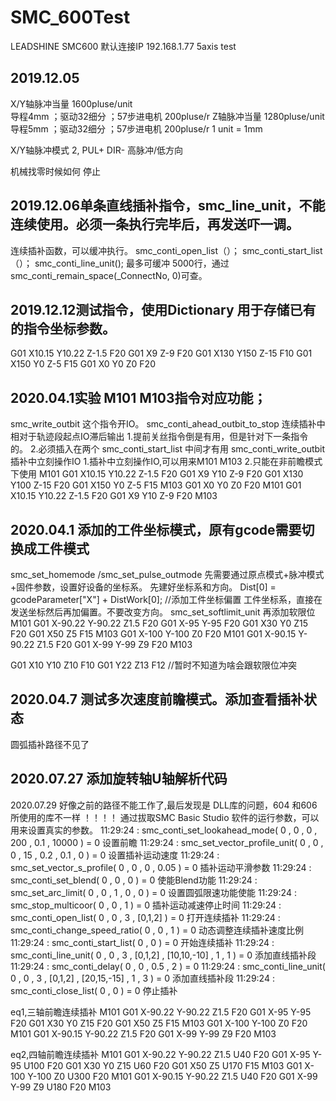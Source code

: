 # SMC_600Test

LEADSHINE SMC600 
默认连接IP 192.168.1.77
5axis test


2019.12.05
---------------
X/Y轴脉冲当量 1600pluse/unit  
导程4mm ；驱动32细分 ；57步进电机 200pluse/r
Z轴脉冲当量	1280pluse/unit
导程5mm ；驱动32细分 ；57步进电机 200pluse/r
1 unit = 1mm

X/Y轴脉冲模式  2, PUL+ DIR- 高脉冲/低方向

机械找零时候如何 停止

2019.12.06单条直线插补指令，smc_line_unit，不能连续使用。必须一条执行完毕后，再发送吓一调。
------------
连续插补函数，可以缓冲执行。
smc_conti_open_list（）；
smc_conti_start_list（）；
smc_conti_line_unit();
最多可缓冲 5000行，通过smc_conti_remain_space(_ConnectNo, 0)可查。

2019.12.12测试指令，使用Dictionary 用于存储已有的指令坐标参数。
----------------
G01 X10.15 Y10.22 Z-1.5 F20
G01 X9 Z-9 F20
G01 X130 Y150 Z-15 F10
G01 X150 Y0 Z-5 F15
G01 X0 Y0 Z0 F20

2020.04.1实验 M101 M103指令对应功能；
--------------
smc_write_outbit 这个指令开IO。
smc_conti_ahead_outbit_to_stop 
连续插补中相对于轨迹段起点IO滞后输出	1.提前关丝指令倒是有用，但是针对下一条指令的。
2.必须插入在两个 smc_conti_start_list 中间才有用
smc_conti_write_outbit 
插补中立刻操作IO
1.插补中立刻操作IO,可以用来M101 M103
2.只能在非前瞻模式下使用
M101
G01 X10.15 Y10.22 Z-1.5 F20
G01 X9 Y10 Z-9 F20
G01 X130 Y100 Z-15 F20
G01 X150 Y0 Z-5 F15
M103
G01 X0 Y0 Z0 F20
M101
G01 X10.15 Y10.22 Z-1.5 F20
G01 X9 Y10 Z-9 F20
M103

2020.04.1  添加的工件坐标模式，原有gcode需要切换成工件模式
--------------
smc_set_homemode /smc_set_pulse_outmode 先需要通过原点模式+脉冲模式+固件参数，设置好设备的坐标系。
先建好坐标系和方向。
Dist[0] = gcodeParameter["X"] + DistWork[0];    //添加工件坐标偏置
工件坐标系，直接在发送坐标然后再加偏置。不要改变方向。
smc_set_softlimit_unit 再添加软限位
M101
G01 X-90.22 Y-90.22 Z1.5 F20
G01 X-95 Y-95 F20
G01 X30 Y0 Z15 F20
G01 X50 Z5 F15
M103
G01 X-100 Y-100 Z0 F20
M101
G01 X-90.15 Y-90.22 Z1.5 F20
G01 X-99 Y-99 Z9 F20
M103


G01 X10 Y10 Z10 F10
G01 Y22 Z13 F12		//暂时不知道为啥会跟软限位冲突

2020.04.7  测试多次速度前瞻模式。添加查看插补状态
--------------

圆弧插补路径不见了

2020.07.27 添加旋转轴U轴解析代码
--------------

2020.07.29 好像之前的路径不能工作了,最后发现是 DLL库的问题，604 和606所使用的库不一样 ！！！！
通过拔取SMC Basic Studio 软件的运行参数，可以用来设置真实的参数。
 11:29:24 : smc_conti_set_lookahead_mode( 0 , 0 , 0 , 200 , 0.1 , 10000 ) = 0  设置前瞻
 11:29:24 : smc_set_vector_profile_unit( 0 , 0 , 0 , 15 , 0.2 , 0.1 , 0 ) = 0	设置插补运动速度
 11:29:24 : smc_set_vector_s_profile( 0 , 0 , 0 , 0.05 ) = 0	插补运动平滑参数
 11:29:24 : smc_conti_set_blend( 0 , 0 , 0 ) = 0	使能Blend功能
 11:29:24 : smc_set_arc_limit( 0 , 0 , 1 , 0 , 0 ) = 0	设置圆弧限速功能使能
 11:29:24 : smc_stop_multicoor( 0 , 0 , 1 ) = 0	插补运动减速停止时间
 11:29:24 : smc_conti_open_list( 0 , 0 , 3 , [0,1,2] ) = 0	打开连续插补 
 11:29:24 : smc_conti_change_speed_ratio( 0 , 0 , 1 ) = 0	动态调整连续插补速度比例
 11:29:24 : smc_conti_start_list( 0 , 0 ) = 0	开始连续插补
 11:29:24 : smc_conti_line_unit( 0 , 0 , 3 , [0,1,2] , [10,10,-10] , 1 , 1 ) = 0	添加直线插补段
 11:29:24 : smc_conti_delay( 0 , 0 , 0.5 , 2 ) = 0
 11:29:24 : smc_conti_line_unit( 0 , 0 , 3 , [0,1,2] , [20,15,-15] , 1 , 3 ) = 0	添加直线插补段
 11:29:24 : smc_conti_close_list( 0 , 0 ) = 0	停止插补

eq1,三轴前瞻连续插补
M101
G01 X-90.22 Y-90.22 Z1.5 F20
G01 X-95 Y-95 F20
G01 X30 Y0 Z15 F20
G01 X50 Z5 F15
M103
G01 X-100 Y-100 Z0 F20
M101
G01 X-90.15 Y-90.22 Z1.5 F20
G01 X-99 Y-99 Z9 F20
M103

eq2,四轴前瞻连续插补
M101
G01 X-90.22 Y-90.22 Z1.5 U40 F20
G01 X-95 Y-95 U100 F20
G01 X30 Y0 Z15 U60 F20
G01 X50 Z5 U170 F15
M103
G01 X-100 Y-100 Z0 U300 F20
M101
G01 X-90.15 Y-90.22 Z1.5 U40 F20
G01 X-99 Y-99 Z9 U180 F20
M103

